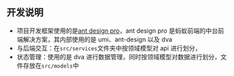 ## 开发说明

- 项目开发框架使用的是[ant design pro](https://pro.ant.design/)，ant design pro 是蚂蚁前端的中台前端解决方案，其内部使用的是 umi、ant-design 以及 dva
- 与后端交互：在`src/services`文件夹中按领域模型对 api 进行划分，
- 状态管理：使用的是 dva 进行数据管理，同时按领域模型对数据进行划分，文件存放在`src/models`中
